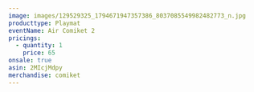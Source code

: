 ```yaml
---
image: images/129529325_1794671947357386_8037085549982482773_n.jpg
producttype: Playmat
eventName: Air Comiket 2
pricings:
  - quantity: 1
    price: 65
onsale: true
asin: 2MIcjMdpy
merchandise: comiket
---
```

